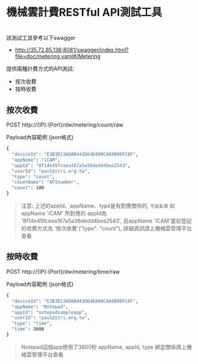 # 機械雲計費RESTful API測試工具
#

該測試工具參考以下swagger
- http://35.72.85.136:8081/swagger/index.html?file=doc/metering.yaml#/Metering


提供兩種計費方式的API測試:
- 按次收費
- 按時收費

## 按次收費
POST 
http://{IP}:{Port}/dw/metering/count/raw

Payload內容範例 (json格式)
```sh
{
  "deviceId": "E3B3D13ADAB443D64E800CA88B06FC8F",
  "appName": "iCAM",
  "appId": "8f14e45fceea167a5a36dedd4bea2543",
  "userId": "paul@itri.org.tw",
  "type": "count",
  "countName": "APInumber",
  "count": 100
}
```
> 注意: 上述的appId、appName、type是有對應關係的, `不能亂填`
> 如appName 'iCAM' 所對應的 appId為 '8f14e45fceea167a5a36dedd4bea2543',
> 且appName 'iCAM'當初登記的收費方式為 '按次收費'("type": "count"), 
> 詳細資訊請上機械雲管理平台查看



## 按時收費
POST 
http://{IP}:{Port}/dw/metering/time/raw

Payload內容範例 (json格式)
```sh
{
  "deviceId": "E3B3D13ADAB443D64E800CA88B06FC8F",
  "appName": "Notepad",
  "appId": "notepadsampleapp",
  "userId": "paul@itri.org.tw",
  "type": "time",
  "time": 3600
}
```
> Notepad這個app使用了3600秒
> appName, appId, type 綁定關係請上機械雲管理平台查看

